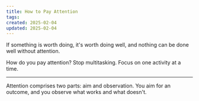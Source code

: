 ```yaml
---
title: How to Pay Attention
tags: 
created: 2025-02-04
updated: 2025-02-04
---
```


If something is worth doing, it's worth doing well, and nothing can be done well without attention.

How do you pay attention? Stop multitasking. Focus on one activity at a time.

---

Attention comprises two parts: aim and observation. You aim for an outcome, and you observe what works and what doesn't.